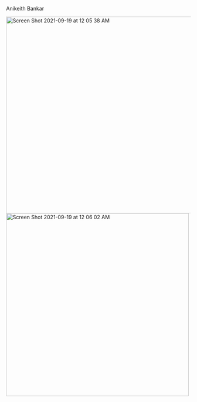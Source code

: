 Anikeith Bankar


<img width="535" alt="Screen Shot 2021-09-19 at 12 05 38 AM" src="https://user-images.githubusercontent.com/47369363/133915151-82f82d04-df06-4919-9fb8-24f673275004.png">


<img width="498" alt="Screen Shot 2021-09-19 at 12 06 02 AM" src="https://user-images.githubusercontent.com/47369363/133915155-fe316b16-9bd9-4baf-bb92-41a7dd607f12.png">
